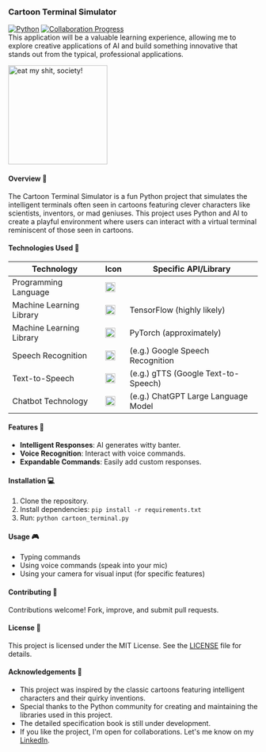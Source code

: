 ### Cartoon Terminal Simulator
[![Python](https://img.shields.io/badge/Python-3.6%2B-blue?style=flat&logo=python)](https://www.python.org/)
[![Collaboration Progress](https://img.shields.io/badge/Collaboration-40%25-brightgreen.svg?style=flat&logo=github)](https://your-project-url)<br>
This application will be a valuable learning experience, allowing me to explore creative applications of AI and build something innovative that stands out from the typical, professional applications.

<img src="https://github.com/imossama/CARTOON_TERMINAL_SIMULATOR/assets/119759894/ebd7a0c9-d1a7-4704-b62b-00973c77ea56" alt="eat my shit, society!" height="200">


#### Overview 🌟
The Cartoon Terminal Simulator is a fun Python project that simulates the intelligent terminals often seen in cartoons featuring clever characters like scientists, inventors, or mad geniuses. This project uses Python and AI to create a playful environment where users can interact with a virtual terminal reminiscent of those seen in cartoons.

#### Technologies Used 🔨
<table>
  <thead>
    <tr>
      <th>Technology</th>
      <th>Icon</th>
      <th>Specific API/Library</th>
    </tr>
  </thead>
  <tbody>
    <tr>
      <td>Programming Language</td>
      <td><img src="https://simpleicons.org/icons/python.svg" alt="Python Logo" width="20"></td>
      <td></td>
    </tr>
    <tr>
      <td>Machine Learning Library</td>
      <td><img src="https://simpleicons.org/icons/tensorflow.svg" alt="TensorFlow Logo" width="20"></td>
      <td>TensorFlow (highly likely)</td>
    </tr>
    <tr>
      <td>Machine Learning Library</td>
      <td><img src="https://simpleicons.org/icons/pytorch.svg" alt="PyTorch Logo" width="20"></td>
      <td>PyTorch (approximately)</td>
    </tr>
    <tr>
      <td>Speech Recognition</td>
      <td><img src="https://simpleicons.org/icons/googlecloud.svg" alt="Google Cloud Icon" width="20"></td>
      <td>(e.g.) Google Speech Recognition</td>
    </tr>
    <tr>
      <td>Text-to-Speech</td> 
      <td><img src="https://simpleicons.org/icons/google.svg" alt="Text-to-Speech Logo" width="20"></td>
      <td>(e.g.) gTTS (Google Text-to-Speech)</td>
    </tr>
    <tr>
      <td>Chatbot Technology</td>
      <td><img src="https://simpleicons.org/icons/openai.svg" alt="Chatbot Logo" width="20"></td>
      <td>(e.g.) ChatGPT Large Language Model</td>
    </tr>
  </tbody>
</table>

#### Features 🚀
- **Intelligent Responses**: AI generates witty banter.
- **Voice Recognition**: Interact with voice commands.
- **Expandable Commands**: Easily add custom responses.

#### Installation 💻
1. Clone the repository.
2. Install dependencies: `pip install -r requirements.txt`
3. Run: `python cartoon_terminal.py`

#### Usage 🎮
- Typing commands
- Using voice commands (speak into your mic)
- Using your camera for visual input (for specific features)

#### Contributing 🤝
Contributions welcome! Fork, improve, and submit pull requests.

#### License 📝
This project is licensed under the MIT License. See the [LICENSE](LICENSE) file for details.

#### Acknowledgements 🙏
- This project was inspired by the classic cartoons featuring intelligent characters and their quirky inventions.
- Special thanks to the Python community for creating and maintaining the libraries used in this project.
- The detailed specification book is still under development.
- If you like the project, I'm open for collaborations. Let's me know on my <a href="https://www.linkedin.com/in/imossama/">LinkedIn</a>.


